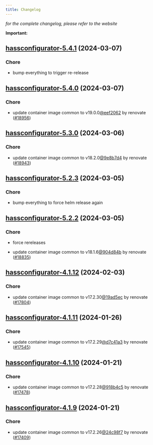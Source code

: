 ```yaml
---
title: Changelog
---
```



*for the complete changelog, please refer to the website*

**Important:**


## [hassconfigurator-5.4.1](https://github.com/truecharts/charts/compare/hassconfigurator-5.4.0...hassconfigurator-5.4.1) (2024-03-07)

### Chore



- bump everything to trigger re-release


## [hassconfigurator-5.4.0](https://github.com/truecharts/charts/compare/hassconfigurator-5.3.0...hassconfigurator-5.4.0) (2024-03-07)

### Chore



- update container image common to v19.0.0[@eef2062](https://github.com/eef2062) by renovate ([#18956](https://github.com/truecharts/charts/issues/18956))


## [hassconfigurator-5.3.0](https://github.com/truecharts/charts/compare/hassconfigurator-5.2.3...hassconfigurator-5.3.0) (2024-03-06)

### Chore



- update container image common to v18.2.0[@9e8b7d4](https://github.com/9e8b7d4) by renovate ([#18943](https://github.com/truecharts/charts/issues/18943))


## [hassconfigurator-5.2.3](https://github.com/truecharts/charts/compare/hassconfigurator-5.2.2...hassconfigurator-5.2.3) (2024-03-05)

### Chore



- bump everything to force helm release again


## [hassconfigurator-5.2.2](https://github.com/truecharts/charts/compare/hassconfigurator-5.2.0...hassconfigurator-5.2.2) (2024-03-05)

### Chore



- force rereleases

- update container image common to v18.1.6[@904d84b](https://github.com/904d84b) by renovate ([#18835](https://github.com/truecharts/charts/issues/18835))










## [hassconfigurator-4.1.12](https://github.com/truecharts/charts/compare/hassconfigurator-4.1.11...hassconfigurator-4.1.12) (2024-02-03)

### Chore



- update container image common to v17.2.30[@19ad5ec](https://github.com/19ad5ec) by renovate ([#17804](https://github.com/truecharts/charts/issues/17804))


## [hassconfigurator-4.1.11](https://github.com/truecharts/charts/compare/hassconfigurator-4.1.10...hassconfigurator-4.1.11) (2024-01-26)

### Chore



- update container image common to v17.2.29[@d7c41a3](https://github.com/d7c41a3) by renovate ([#17545](https://github.com/truecharts/charts/issues/17545))


## [hassconfigurator-4.1.10](https://github.com/truecharts/charts/compare/hassconfigurator-4.1.9...hassconfigurator-4.1.10) (2024-01-21)

### Chore



- update container image common to v17.2.28[@918b4c5](https://github.com/918b4c5) by renovate ([#17478](https://github.com/truecharts/charts/issues/17478))


## [hassconfigurator-4.1.9](https://github.com/truecharts/charts/compare/hassconfigurator-4.1.8...hassconfigurator-4.1.9) (2024-01-21)

### Chore



- update container image common to v17.2.26[@24c98f7](https://github.com/24c98f7) by renovate ([#17409](https://github.com/truecharts/charts/issues/17409))

